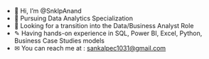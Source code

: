 - 👋 Hi, I’m @SnklpAnand
- 🌱 Pursuing Data Analytics Specialization 
- 💞️ Looking for a transition into the Data/Business Analyst Role
- ✎ Having hands-on experience in SQL, Power BI, Excel, Python, Business Case Studies models
- ✉  You can reach me at : sankalpec1031@gmail.com

<!---
SnklpAnand/SnklpAnand is a ✨ special ✨ repository because its `README.md` (this file) appears on your GitHub profile.
You can click the Preview link to take a look at your changes.
--->
